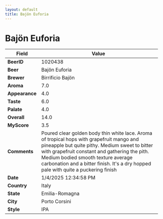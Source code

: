 ```yaml
---
layout: default
title: Bajön Euforia
---
```


# Bajön Euforia

| Field         | Value     |
|---------------|-----------|
| **BeerID** | 1020438 |
| **Beer** | Bajön Euforia |
| **Brewer** | Birrificio Bajön |
| **Aroma** | 7.0 |
| **Appearance** | 4.0 |
| **Taste** | 6.0 |
| **Palate** | 4.0 |
| **Overall** | 14.0 |
| **MyScore** | 3.5 |
| **Comments** | Poured clear golden body thin white lace.  Aroma of tropical hops with grapefruit mango and pineapple but quite pithy. Medium sweet to bitter with grapefruit constant and gathering the pith. Medium bodied smooth texture average carbonation and a bitter finish.  It's a dry hopped pale with quite a puckering finish  |
| **Date** | 1/4/2025 12:34:58 PM |
| **Country** | Italy |
| **State** | Emilia-Romagna |
| **City** | Porto Corsini |
| **Style** | IPA |
